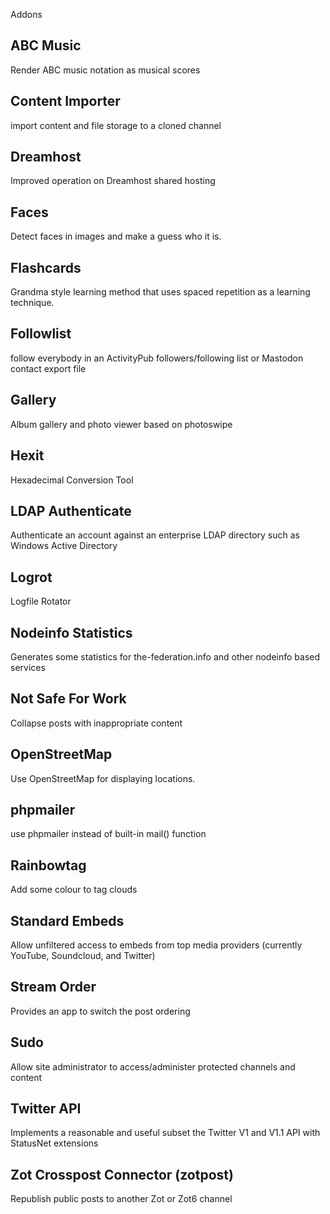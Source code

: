 Addons

## ABC Music

Render ABC music notation as musical scores

## Content Importer

import content and file storage to a cloned channel

## Dreamhost

Improved operation on Dreamhost shared hosting

## Faces

Detect faces in images and make a guess who it is.

## Flashcards

Grandma style learning method that uses spaced repetition as a learning technique.

## Followlist

follow everybody in an ActivityPub followers/following list or Mastodon contact export file

## Gallery

Album gallery and photo viewer based on photoswipe

## Hexit

Hexadecimal Conversion Tool

## LDAP Authenticate

Authenticate an account against an enterprise LDAP directory such as Windows Active Directory

## Logrot

Logfile Rotator

## Nodeinfo Statistics

Generates some statistics for the-federation.info and other nodeinfo based services

## Not Safe For Work

Collapse posts with inappropriate content

## OpenStreetMap

Use OpenStreetMap for displaying locations.

## phpmailer

use phpmailer instead of built-in mail() function

## Rainbowtag

Add some colour to tag clouds

## Standard Embeds

Allow unfiltered access to embeds from top media providers (currently YouTube, Soundcloud, and Twitter)

## Stream Order

Provides an app to switch the post ordering

## Sudo

Allow site administrator to access/administer protected channels and content

## Twitter API

Implements a reasonable and useful subset the Twitter V1 and V1.1 API with StatusNet extensions

## Zot Crosspost Connector (zotpost)

Republish public posts to another Zot or Zot6 channel
